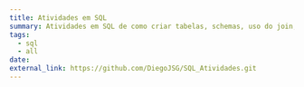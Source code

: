 ```yaml
---
title: Atividades em SQL 
summary: Atividades em SQL de como criar tabelas, schemas, uso do join, group by e order by, do uso do select e formas de contagem tudo isso como forma de desafios para fixar o aprendizado.
tags:
  - sql
  - all
date:
external_link: https://github.com/DiegoJSG/SQL_Atividades.git
---
```

